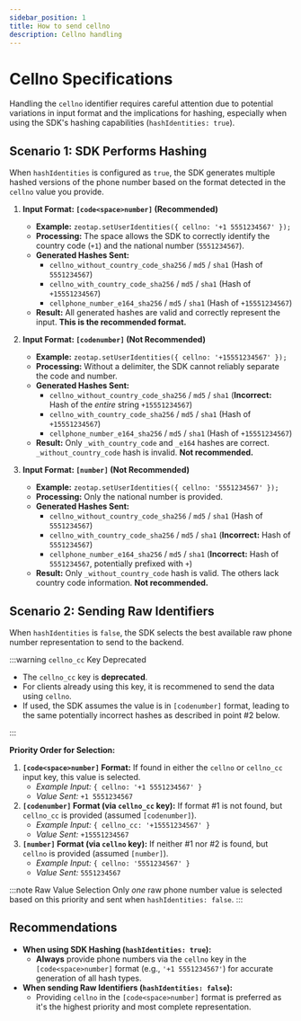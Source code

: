 ```yaml
---
sidebar_position: 1
title: How to send cellno
description: Cellno handling
---
```


# Cellno Specifications

Handling the `cellno` identifier requires careful attention due to potential variations in input format and the implications for hashing, especially when using the SDK's hashing capabilities (`hashIdentities: true`).

## Scenario 1: SDK Performs Hashing

When `hashIdentities` is configured as `true`, the SDK generates multiple hashed versions of the phone number based on the format detected in the `cellno` value you provide.

1.  **Input Format: `[code<space>number]` (Recommended)**
    *   **Example:** `zeotap.setUserIdentities({ cellno: '+1 5551234567' });`
    *   **Processing:** The space allows the SDK to correctly identify the country code (`+1`) and the national number (`5551234567`).
    *   **Generated Hashes Sent:**
        *   `cellno_without_country_code_sha256` / `md5` / `sha1` (Hash of `5551234567`)
        *   `cellno_with_country_code_sha256` / `md5` / `sha1` (Hash of `+15551234567`)
        *   `cellphone_number_e164_sha256` / `md5` / `sha1` (Hash of `+15551234567`)
    *   **Result:** All generated hashes are valid and correctly represent the input. **This is the recommended format.**

2.  **Input Format: `[codenumber]` (Not Recommended)**
    *   **Example:** `zeotap.setUserIdentities({ cellno: '+15551234567' });`
    *   **Processing:** Without a delimiter, the SDK cannot reliably separate the code and number.
    *   **Generated Hashes Sent:**
        *   `cellno_without_country_code_sha256` / `md5` / `sha1` (**Incorrect:** Hash of the *entire* string `+15551234567`)
        *   `cellno_with_country_code_sha256` / `md5` / `sha1` (Hash of `+15551234567`)
        *   `cellphone_number_e164_sha256` / `md5` / `sha1` (Hash of `+15551234567`)
    *   **Result:** Only `_with_country_code` and `_e164` hashes are correct. `_without_country_code` hash is invalid. **Not recommended.**

3.  **Input Format: `[number]` (Not Recommended)**
    *   **Example:** `zeotap.setUserIdentities({ cellno: '5551234567' });`
    *   **Processing:** Only the national number is provided.
    *   **Generated Hashes Sent:**
        *   `cellno_without_country_code_sha256` / `md5` / `sha1` (Hash of `5551234567`)
        *   `cellno_with_country_code_sha256` / `md5` / `sha1` (**Incorrect:** Hash of `5551234567`)
        *   `cellphone_number_e164_sha256` / `md5` / `sha1` (**Incorrect:** Hash of `5551234567`, potentially prefixed with `+`)
    *   **Result:** Only `_without_country_code` hash is valid. The others lack country code information. **Not recommended.**

## Scenario 2: Sending Raw Identifiers

When `hashIdentities` is `false`, the SDK selects the best available raw phone number representation to send to the backend.

:::warning `cellno_cc` Key Deprecated

*   The `cellno_cc` key is **deprecated**.
*   For clients already using this key, it is recommened to send the data using `cellno`.
*   If used, the SDK assumes the value is in `[codenumber]` format, leading to the same potentially incorrect hashes as described in point #2 below.

:::

**Priority Order for Selection:**

1.  **`[code<space>number]` Format:** If found in either the `cellno` or `cellno_cc` input key, this value is selected.
    *   *Example Input:* `{ cellno: '+1 5551234567' }`
    *   *Value Sent:* `+1 5551234567`
2.  **`[codenumber]` Format (via `cellno_cc` key):** If format #1 is not found, but `cellno_cc` is provided (assumed `[codenumber]`).
    *   *Example Input:* `{ cellno_cc: '+15551234567' }`
    *   *Value Sent:* `+15551234567`
3.  **`[number]` Format (via `cellno` key):** If neither #1 nor #2 is found, but `cellno` is provided (assumed `[number]`).
    *   *Example Input:* `{ cellno: '5551234567' }`
    *   *Value Sent:* `5551234567`

:::note Raw Value Selection
Only *one* raw phone number value is selected based on this priority and sent when `hashIdentities: false`.
:::

## Recommendations

*   **When using SDK Hashing (`hashIdentities: true`):**
    *   **Always** provide phone numbers via the `cellno` key in the `[code<space>number]` format (e.g., `'+1 5551234567'`) for accurate generation of all hash types.
*   **When sending Raw Identifiers (`hashIdentities: false`):**
    *   Providing `cellno` in the `[code<space>number]` format is preferred as it's the highest priority and most complete representation.
